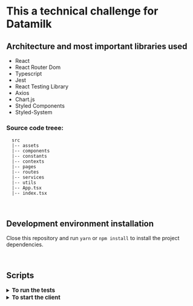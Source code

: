 # This a technical challenge for Datamilk

## Architecture and most important libraries used

- React
- React Router Dom
- Typescript
- Jest
- React Testing Library
- Axios
- Chart.js
- Styled Components
- Styled-System

### <strong>Source code treee:</strong>

```
  src
  |-- assets
  |-- components
  |-- constants
  |-- contexts
  |-- pages
  |-- routes
  |-- services
  |-- utils
  |-- App.tsx
  |-- index.tsx
```

<br/>

## Development environment installation

Close this repository and run `yarn` or `npm install` to install the project dependencies.

<br/>

## Scripts

<details>
  <summary>
    <strong style="font-size: 15px;">To run the tests</strong>
  </summary>

  <br/>

<b>To run all unit tests</b>

> `yarn test`

</details>

<details>
  <summary>
    <strong style="font-size: 15px;">To start the client</strong>
  </summary>

  <br/>

<b>Start in development environment</b>

  <p>*** Please run the API before starting the front-end for better experience ***</p>

> `yarn start`

<b>To create a production build</b>

> `yarn build`

</details>
